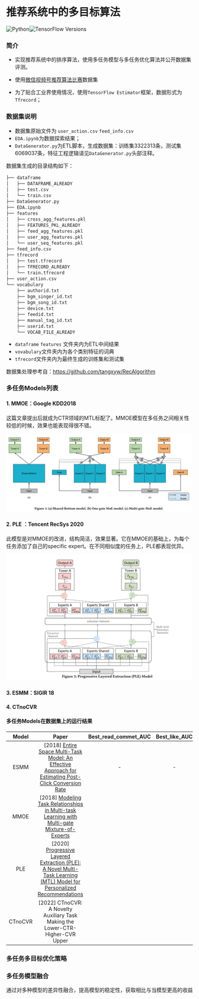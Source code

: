 # 推荐系统中的多目标算法

![Python](https://img.shields.io/badge/Python-3.9.5-green?logo=python)![TensorFlow Versions](https://img.shields.io/badge/TensorFlow-2.8.0-blue.svg)     

### 简介

- 实现推荐系统中的排序算法，使用多任务模型与多任务优化算法并公开数据集评测。
- 使用[微信视频号推荐算法比赛](https://algo.weixin.qq.com/problem-description)数据集

- 为了贴合工业界使用情况，使用`TensorFlow Estimator`框架，数据形式为`Tfrecord`；

### 数据集说明

- 数据集原始文件为 `user_action.csv` `feed_info.csv`
- `EDA.ipynb`为数据探索结果；
- `DataGenerator.py`为ETL脚本，生成数据集：训练集3322313条，测试集6069037条，特征工程逻辑请见`DataGenerator.py`头部注释。

数据集生成的目录结构如下：

```
├── dataframe
│   ├── DATAFRAME_ALREADY
│   ├── test.csv
│   └── train.csv
├── DataGenerator.py
├── EDA.ipynb
├── features
│   ├── cross_agg_features.pkl
│   ├── FEATURES_PKL_ALREADY
│   ├── feed_agg_features.pkl
│   ├── user_agg_features.pkl
│   └── user_seq_features.pkl
├── feed_info.csv
├── tfrecord
│   ├── test.tfrecord
│   ├── TFRECORD_ALREADY
│   └── train.tfrecord
├── user_action.csv
└── vocabulary
    ├── authorid.txt
    ├── bgm_singer_id.txt
    ├── bgm_song_id.txt
    ├── device.txt
    ├── feedid.txt
    ├── manual_tag_id.txt
    ├── userid.txt
    └── VOCAB_FILE_ALREADY
```

- `dataframe` `features` 文件夹内为ETL中间结果
- `vovabulary`文件夹内为各个类别特征的词典
- `tfrecord`文件夹内为最终生成的训练集和测试集

数据集处理参考自：https://github.com/tangxyw/RecAlgorithm

### 多任务Models列表

#### 1. MMOE：Google KDD2018

这篇文章提出后就成为CTR领域的MTL标配了。MMOE模型在多任务之间相关性较低的时候，效果也能表现得很不错。

![MMOE](./imgs/MMOE.jpg)

#### 2. PLE ：Tencent RecSys 2020

此模型是对MMOE的改进，结构简洁，效果显著。它在MMOE的基础上，为每个任务添加了自己的specific expert。在不同相似度的任务上，PLE都表现优异。

![PLE](./imgs/PLE.jpg)

#### 3. ESMM：SIGIR 18



#### 4. CTnoCVR



#### 多任务Models在数据集上的运行结果

|  Model  |                            Paper                             | Best_read_commet_AUC | Best_like_AUC | Best_click_avatar_AUC |
| :-----: | :----------------------------------------------------------: | :------------------: | :-----------: | :-------------------: |
|  ESMM   | [2018] [Entire Space Multi-Task Model: An Effective Approach for Estimating Post-Click Conversion Rate](https://arxiv.org/abs/1804.07931) |          -           |       -       |           -           |
|  MMOE   | [2018] [Modeling Task Relationships in Multi-task Learning with Multi-gate Mixture-of-Experts](https://dl.acm.org/doi/abs/10.1145/3219819.3220007) |                      |               |                       |
|   PLE   | [2020] [Progressive Layered Extraction (PLE): A Novel Multi-Task Learning (MTL) Model for Personalized Recommendations](https://dl.acm.org/doi/10.1145/3383313.3412236) |                      |               |                       |
| CTnoCVR | [2022] CTnoCVR: A Novelty Auxiliary Task Making the Lower-CTR-Higher-CVR Upper |                      |               |                       |



### 多任务多目标优化策略





### 多任务模型融合

通过对多种模型的差异性融合，提高模型的稳定性，获取相比与当模型更高的收益